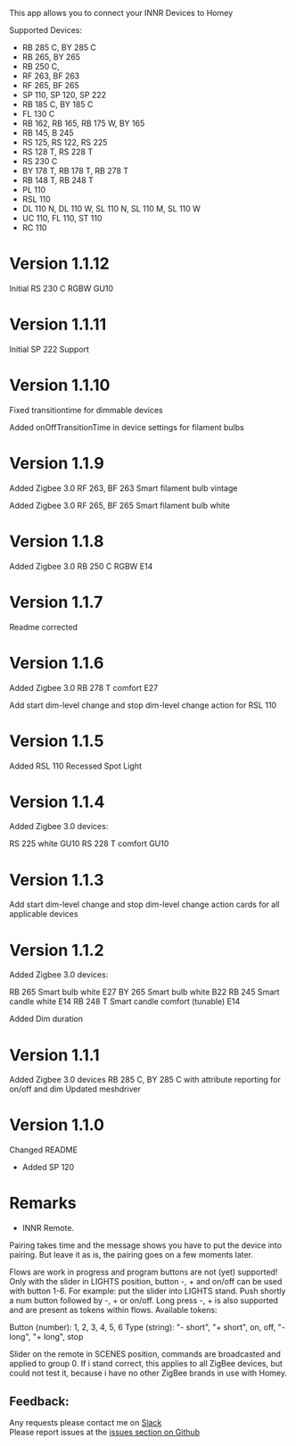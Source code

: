 This app allows you to connect your INNR Devices to Homey

Supported Devices:

- RB 285 C, BY 285 C
- RB 265, BY 265
- RB 250 C,
- RF 263, BF 263
- RF 265, BF 265
- SP 110, SP 120, SP 222
- RB 185 C, BY 185 C
- FL 130 C
- RB 162, RB 165, RB 175 W, BY 165
- RB 145, B 245
- RS 125, RS 122, RS 225
- RS 128 T, RS 228 T
- RS 230 C
- BY 178 T, RB 178 T, RB 278 T
- RB 148 T, RB 248 T
- PL 110
- RSL 110
- DL 110 N, DL 110 W, SL 110 N, SL 110 M, SL 110 W
- UC 110, FL 110, ST 110
- RC 110

# Version 1.1.12

Initial RS 230 C RGBW GU10

# Version 1.1.11

Initial SP 222 Support

# Version 1.1.10

Fixed transitiontime for dimmable devices

Added onOffTransitionTime in device settings for filament bulbs

# Version 1.1.9

Added Zigbee 3.0 RF 263, BF 263 Smart filament bulb vintage

Added Zigbee 3.0 RF 265, BF 265 Smart filament bulb white

# Version 1.1.8

Added Zigbee 3.0 RB 250 C RGBW E14

# Version 1.1.7

Readme corrected

# Version 1.1.6

Added Zigbee 3.0 RB 278 T comfort E27

Add start dim-level change and stop dim-level change action for RSL 110


# Version 1.1.5

Added RSL 110 Recessed Spot Light

# Version 1.1.4

Added Zigbee 3.0 devices:

RS 225 white GU10
RS 228 T comfort GU10

# Version 1.1.3

Add start dim-level change and stop dim-level change action cards for all applicable devices   

# Version 1.1.2

Added Zigbee 3.0 devices:

RB 265 Smart bulb white E27
BY 265 Smart bulb white B22
RB 245 Smart candle white E14
RB 248 T Smart candle comfort (tunable) E14

Added Dim duration

# Version 1.1.1

Added Zigbee 3.0 devices RB 285 C, BY 285 C with attribute reporting for on/off and dim
Updated meshdriver

# Version 1.1.0

Changed README

* Added SP 120

# Remarks

* INNR Remote.

Pairing takes time and the message shows you have to put the device into pairing.
But leave it as is, the pairing goes on a few moments later.

Flows are work in progress and program buttons are not (yet) supported! Only with the slider in LIGHTS position, button -, + and on/off can be used with button 1-6. For example: put the slider into LIGHTS stand. Push shortly a num button followed by -, + or on/off. Long press -, + is also supported and are present as tokens within flows.
Available tokens:

Button (number): 1, 2, 3, 4, 5, 6
Type (string): "- short", "+ short", on, off, "- long", "+ long", stop

Slider on the remote in SCENES position, commands are broadcasted and applied to group 0. If i stand correct, this applies to all ZigBee devices, but could not test it, because i have no other ZigBee brands in use with Homey.

## Feedback:

Any requests please contact me on [Slack](https://athomcommunity.slack.com/team/kasteleman)    
Please report issues at the [issues section on Github](https://github.com/kasteleman/com.innr/issues)
